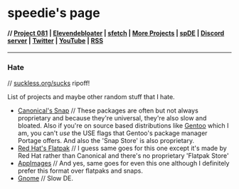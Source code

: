 # speedie's page

#### // [Project 081](https://p081.github.io) | [Elevendebloater](https://spdgmr.github.io/elevendebloater) | [sfetch](https://spdgmr.github.io/sfetch) | [More Projects](https://spdgmr.github.io/projects) | [spDE](https://speedie-de.github.io) | [Discord server](https://ffdiscord.github.io) | [Twitter](https://nitter.net/spdgmr) | [YouTube](https://invidious.namazso.eu/speedie) | [RSS](https://raw.githubusercontent.com/spdgmr/posts/main/rss.xml)
--------------

### Hate
// [suckless.org/sucks](https://suckless.org/sucks) ripoff!

List of projects and maybe other random stuff that I hate.

- [Canonical's Snap](https://en.wikipedia.org/wiki/Snap_(package_manager))
// These packages are often but not always proprietary and because they're universal, they're also slow and bloated. Also if you're on source based distributions like [Gentoo](https://gentoo.org) which I am, you can't *use* the USE flags that Gentoo's package manager Portage offers. And also the 'Snap Store' is also proprietary.
- [Red Hat's Flatpak](https://en.wikipedia.org/wiki/Flatpak)
// I guess same goes for this one except it's made by Red Hat rather than Canonical and there's no proprietary 'Flatpak Store'
- [AppImages](https://en.wikipedia.org/wiki/AppImage)
// And yes, same goes for even this one although I definitely prefer this format over flatpaks and snaps.
- [Gnome](https://www.gnome.org/)
// Slow DE.
